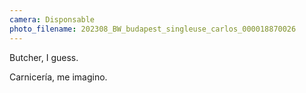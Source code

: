 ```yaml
---
camera: Disponsable
photo_filename: 202308_BW_budapest_singleuse_carlos_000018870026
---
```


Butcher, I guess.

Carnicería, me imagino.